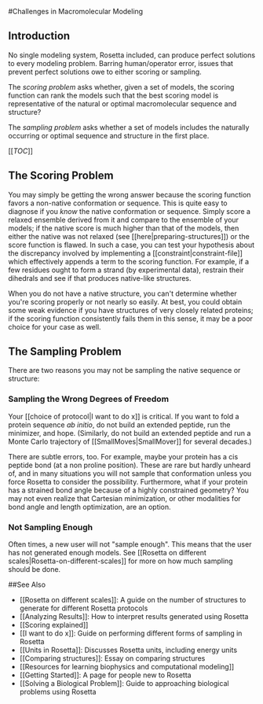 #Challenges in Macromolecular Modeling

## Introduction
No single modeling system, Rosetta included, can produce perfect solutions to every modeling problem.
Barring human/operator error, issues that prevent perfect solutions owe to either scoring or sampling.

The *scoring problem* asks whether, given a set of models, the scoring function can rank the models such that the best scoring model is representative of the natural or optimal macromolecular sequence and structure?

The *sampling problem* asks whether a set of models includes the naturally occurring or optimal sequence and structure in the first place.

[[_TOC_]]

## The Scoring Problem
You may simply be getting the wrong answer because the scoring function favors a non-native conformation or sequence.
This is quite easy to diagnose if you _know_ the native conformation or sequence.
Simply score a relaxed ensemble derived from it and compare to the ensemble of your models; if the native score is much higher than that of the models, then either the native was not relaxed (see [[here|preparing-structures]]) or the score function is flawed.
In such a case, you can test your hypothesis about the discrepancy involved by implementing a [[constraint|constraint-file]] which effectively appends a term to the scoring function.
For example, if a few residues ought to form a strand (by experimental data), restrain their dihedrals and see if that produces native-like structures.

When you do not have a native structure, you can't determine whether you're scoring properly or not nearly so easily. At best, you could obtain some weak evidence if you have structures of very closely related proteins; if the scoring function consistently fails them in this sense, it may be a poor choice for your case as well.

## The Sampling Problem
There are two reasons you may not be sampling the native sequence or structure: 
### Sampling the Wrong Degrees of Freedom
Your [[choice of protocol|I want to do x]] is critical. If you want to fold a protein sequence _ab initio_, do not build an extended peptide, run the minimizer, and hope.
(Similarly, do not build an extended peptide and run a Monte Carlo trajectory of [[SmallMoves|SmallMover]] for several decades.) 

There are subtle errors, too.
For example, maybe your protein has a cis peptide bond (at a non proline position).
These are rare but hardly unheard of, and in many situations you will not sample that conformation unless you force Rosetta to consider the possibility.
Furthermore, what if your protein has a strained bond angle because of a highly constrained geometry? You may not even realize that Cartesian minimization, or other modalities for bond angle and length optimization, are an option.

### Not Sampling Enough
Often times, a new user will not "sample enough". 
This means that the user has not generated enough models.
See [[Rosetta on different scales|Rosetta-on-different-scales]] for more on how much sampling should be done.


##See Also

* [[Rosetta on different scales]]: A guide on the number of structures to generate for different Rosetta protocols
* [[Analyzing Results]]: How to interpret results generated using Rosetta
* [[Scoring explained]]
* [[I want to do x]]: Guide on performing different forms of sampling in Rosetta
* [[Units in Rosetta]]: Discusses Rosetta units, including energy units
* [[Comparing structures]]: Essay on comparing structures
* [[Resources for learning biophysics and computational modeling]]
* [[Getting Started]]: A page for people new to Rosetta
* [[Solving a Biological Problem]]: Guide to approaching biological problems using Rosetta